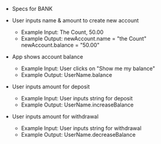 * Specs for BANK

* User inputs name & amount to create new account
  * Example Input: The Count, 50.00
  * Example Output: newAccount.name = "the Count"
                    newAccount.balance  =  "50.00"

* App shows account balance
  * Example Input: User clicks on "Show me my balance"
  * Example Output: UserName.balance


* User inputs amount for deposit
  * Example Input: User inputs string for deposit
  * Example Output: UserName.increaseBalance

* User inputs amount for withdrawal
  * Example Input: User inputs string for withdrawal
  * Example Output: UserName.decreaseBalance
